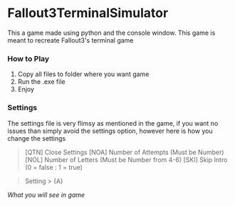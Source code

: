 # Fallout3TerminalSimulator
This a game made using python and the console window. This game is meant to recreate Fallout3's terminal game

### How to Play

1. Copy all files to folder where you want game
2. Run the .exe file
3. Enjoy

### Settings 

The settings file is very flimsy as mentioned in the game, if you want no issues than simply avoid the settings option, however here is how you change the settings


> [QTN] Close Settings
> [NOA] Number of Attempts     (Must be Number)
> [NOL] Number of Letters      (Must be Number from 4-6)
> [SKI] Skip Intro             (0 = false : 1 = true)

> Setting > {A}
> 
*What you will see in game*
